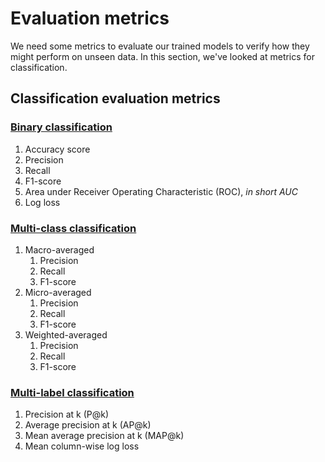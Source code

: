 # Evaluation metrics

We need some metrics to evaluate our trained models to verify how they might perform on unseen data. In this section, we've looked at metrics for classification.

## Classification evaluation metrics

### [Binary classification](1_Binary_Classification_Evaluation_Metrics.ipynb)

1. Accuracy score
1. Precision
1. Recall
1. F1-score
1. Area under Receiver Operating Characteristic (ROC), *in short AUC*
1. Log loss

### [Multi-class classification](2_Multiclass_Classification_Evaluation_Metrics.ipynb)

1. Macro-averaged
   1. Precision
   1. Recall
   1. F1-score
1. Micro-averaged
   1. Precision
   1. Recall
   1. F1-score
1. Weighted-averaged
   1. Precision
   1. Recall
   1. F1-score

### [Multi-label classification](3_Multi_Label_Classification_Evaluation_Metrics.ipynb)

1. Precision at k (P@k)
1. Average precision at k (AP@k)
1. Mean average precision at k (MAP@k)
1. Mean column-wise log loss